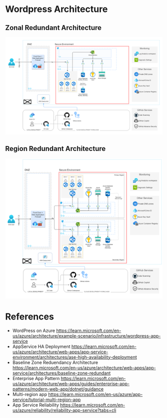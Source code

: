 # Wordpress Architecture

## Zonal Redundant Architecture

![Zone HA Architecture](./wordpress_zone_ha.png)


## Region Redundant Architecture

![Region HA Architecture](./wordpress_region_ha.png)


# References
* WordPress on Azure https://learn.microsoft.com/en-us/azure/architecture/example-scenario/infrastructure/wordpress-app-service
* AppService HA Deployment https://learn.microsoft.com/en-us/azure/architecture/web-apps/app-service-environment/architectures/ase-high-availability-deployment
* Baseline Zone Reduendancy Architecture https://learn.microsoft.com/en-us/azure/architecture/web-apps/app-service/architectures/baseline-zone-redundant
* Enterprise App Pattern https://learn.microsoft.com/en-us/azure/architecture/web-apps/guides/enterprise-app-patterns/modern-web-app/dotnet/guidance
* Multi-region app https://learn.microsoft.com/en-us/azure/app-service/tutorial-multi-region-app
* App Service Reliability https://learn.microsoft.com/en-us/azure/reliability/reliability-app-service?tabs=cli
